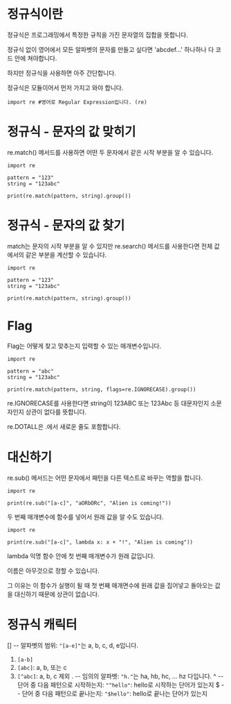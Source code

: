 # 정규식이란
정규식은 프로그래밍에서 특정한 규칙을 가진 문자열의 집합을 뜻합니다.

정규식 없이 영어에서 모든 알파벳의 문자를 만들고 싶다면 'abcdef...' 하나하나 다 코드 안에 쳐야합니다.

하지만 정규식을 사용하면 아주 간단합니다.

정규식은 모듈이어서 먼저 가지고 와야 합니다.

```
import re #영어로 Regular Expression입니다. (re)
```

# 정규식 - 문자의 값 맞히기
re.match() 메서드를 사용하면 어떤 두 문자에서 같은 시작 부분을 알 수 있습니다.

```
import re

pattern = "123"
string = "123abc"

print(re.match(pattern, string).group())
```

# 정규식 - 문자의 값 찾기
match는 문자의 시작 부분을 알 수 있지만 re.search() 메서드를 사용한다면 전체 값에서의 같은 부분을 계산할 수 있습니다.

```
import re

pattern = "123"
string = "123abc"

print(re.match(pattern, string).group())
```

# Flag
Flag는 어떻게 찾고 맞추는지 입력할 수 있는 매개변수입니다.

```
import re

pattern = "abc"
string = "123abc"

print(re.match(pattern, string, flags=re.IGNORECASE).group())
```

re.IGNORECASE를 사용한다면 string이 123ABC 또는 123Abc 등 대문자인지 소문자인지 상관이 없다를 뜻합니다.

re.DOTALL은 .에서 새로운 줄도 포함합니다.

# 대신하기
re.sub() 메서드는 어떤 문자에서 패턴을 다른 텍스트로 바꾸는 역할을 합니다.

```
import re

print(re.sub("[a-c]", "aORbORc", "Alien is coming!"))
```

두 번째 매개변수에 함수를 넣어서 원래 값을 알 수도 있습니다.

```
import re

print(re.sub("[a-c]", lambda x: x + "!", "Alien is coming"))
```

lambda 익명 함수 안에 첫 번째 매개변수가 원래 값입니다.

이름은 아무것으로 정할 수 있습니다.

그 이유는 이 함수가 실행이 될 때 첫 번째 매개면수에 원래 값을 집어넣고 돌아오는 값을 대신하기 때문에 상관이 없습니다.

# 정규식 캐릭터
[] -- 알파벳의 범위: `"[a-e]"`는 a, b, c, d, e입니다.
 1. `[a-b]`
  2. `[abc]`: a, b, 또는 c
  3. `[^abc]`: a, b, c 제외
. -- 임의의 알파벳: `"h."`는 ha, hb, hc, ... hz 다입니다.
^ -- 단어 중 다음 패턴으로 시작하는지: `"^hello"`: hello로 시작하는 단어가 있는지
$ -- 단어 중 다음 패턴으로 끝나는지: `"$hello"`: hello로 끝나는 단어가 있는지

